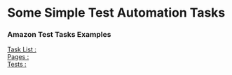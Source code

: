 # Some Simple Test Automation Tasks

### Amazon Test Tasks Examples
[Task List :](https://github.com/esalkan/TestAutomationTasks/blob/master/src/test/java/com/amazon/Tasks)<br>
[Pages :](https://github.com/esalkan/TestAutomationTasks/tree/master/src/test/java/com/amazon/pages)<br>
[Tests : ](https://github.com/esalkan/TestAutomationTasks/tree/master/src/test/java/com/amazon/tests)<br>

